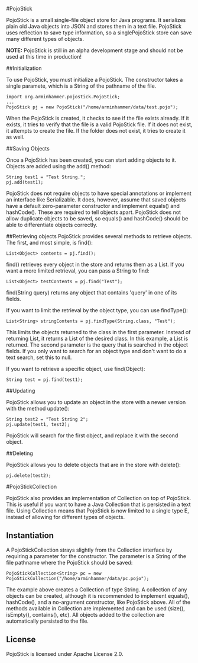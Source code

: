 #PojoStick

PojoStick is a small single-file object store for Java programs.  It serializes plain old Java objects into JSON
and stores them in a text file.  PojoStick uses reflection to save type information, so a singlePojoStick store 
can save many different types of objects.


**NOTE:** PojoStick is still in an alpha development stage and should not be used at this time in production!

##Initialization

To use PojoStick, you must initialize a PojoStick.  The constructor takes a single paramete, which is a String
of the pathname of the file.

    import org.arminhammer.pojostick.PojoStick;
    ...
    PojoStick pj = new PojoStick("/home/arminhammer/data/test.pojo");

When the PojoStick is created, it checks to see if the file exists already.  If it exists, it tries to verify that
the file is a valid PojoStick file.  If it does not exist, it attempts to create the file.  If the folder does not
exist, it tries to create it as well.

##Saving Objects

Once a PojoStick has been created, you can start adding objects to it.  Objects are added using the add() method:

    String test1 = "Test String.";
    pj.add(test1);

PojoStick does not require objects to have special annotations or implement an interface like Serializable.  It does,
however, assume that saved objects have a default zero-parameter constructor and implement equals() and hashCode().
These are required to tell objects apart.  PojoStick does not allow duplicate objects to be saved, so equals()
and hashCode() should be able to differentiate objects correctly.

##Retrieving objects
PojoStick provides several methods to retrieve objects.  The first, and most simple, is find():
    
    List<Object> contents = pj.find();

find() retrieves every object in the store and returns them as a List<Object>.  If you want a more limited retrieval,
you can pass a String to find:

    List<Object> testContents = pj.find("Test");

find(String query) returns any object that contains 'query' in one of its fields.

If you want to limit the retrieval by the object type, you can use findType():

    List<String> stringContents = pj.findType(String.class, "Test");

This limits the objects returned to the class in the first parameter.  Instead of returning List<Object>, it returns
a List of the desired class.  In this example, a List<String> is returned.  The second parameter is the query that
is searched in the object fields.  If you only want to search for an object type and don't want to do a text search,
set this to null.

If you want to retrieve a specific object, use find(Object):

    String test = pj.find(test1);

##Updating

PojoStick allows you to update an object in the store with a newer version with the method update():

    String test2 = "Test String 2";
    pj.update(test1, test2);

PojoStick will search for the first object, and replace it with the second object.

##Deleting

PojoStick allows you to delete objects that are in the store with delete():

    pj.delete(test2);

#PojoStickCollection

PojoStick also provides an implementation of Collection<E> on top of PojoStick.  This is useful if you want to have a
Java Collection that is persisted in a text file.  Using Collection<E> means that PojoStick is now limited to
a single type E, instead of allowing for different types of objects.

## Instantiation
A PojoStickCollection strays slightly from the Collection<E> interface by requiring a parameter for the constructor.
The parameter is a String of the file pathname where the PojoStick should be saved:

    PojoStickCollection<String> pc = new PojoStickCollection("/home/arminhammer/data/pc.pojo");

The example above creates a Collection of type String.  A collection of any objects can be created, although it is
recommended to implement equals(), hashCode(), and a no-argument constructor, like PojoStick above.  All of the
methods available in Collection<E> are implemented and can be used (size(), isEmpty(), contains(), etc).  All objects
added to the collection are automatically persisted to the file.

## License
PojoStick is licensed under Apache License 2.0.
